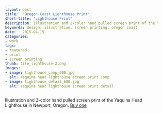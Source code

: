 ```yaml
---
layout: post
title:  "Oregon Coast Lighthouse Print"
short-title: "Lighthouse Print"
description: Illustration and 2-color hand pulled screen print of the Yaquina Head Lighthouse.
keywords: design, illustration, screen printing, oregon coast
date:   2015-04-15
categories: 
- work
tags:
- featured
- print
- screen printing
thumb: tile_lighthouse-2.png
images:
- image: lighthouse_comp_600.jpg
  alt: Yaquina head lighthouse screen print comp
- image: lighthouse_detail_600.jpg
  alt: Yaquina head lighthouse screen print detail
---
```

Illustration and 2-color hand pulled screen print of the Yaquina Head Lighthouse in Newport, Oregon.  [Buy one](http://www.etsy.com/listing/179394758/oregon-coast-lighthouse-art-print)
